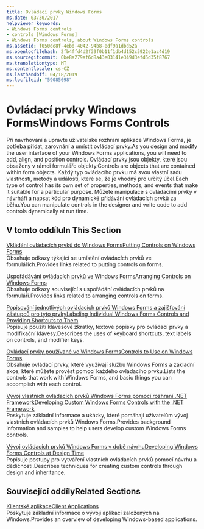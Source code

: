 ```yaml
---
title: Ovládací prvky Windows Forms
ms.date: 03/30/2017
helpviewer_keywords:
- Windows Forms controls
- controls [Windows Forms]
- Windows Forms controls, about Windows Forms controls
ms.assetid: f050de8f-4ebd-4042-94b8-edf9a1dbd52a
ms.openlocfilehash: 2fb4ffd4d2f39f0b11f1db4d152c5922e1ac4d19
ms.sourcegitcommit: 0be8a279af6d8a43e03141e349d3efd5d35f8767
ms.translationtype: MT
ms.contentlocale: cs-CZ
ms.lasthandoff: 04/18/2019
ms.locfileid: "59085698"
---
```

# <a name="windows-forms-controls"></a><span data-ttu-id="9451b-102">Ovládací prvky Windows Forms</span><span class="sxs-lookup"><span data-stu-id="9451b-102">Windows Forms Controls</span></span>
<span data-ttu-id="9451b-103">Při navrhování a upravte uživatelské rozhraní aplikace Windows Forms, je potřeba přidat, zarovnání a umístit ovládací prvky.</span><span class="sxs-lookup"><span data-stu-id="9451b-103">As you design and modify the user interface of your Windows Forms applications, you will need to add, align, and position controls.</span></span> <span data-ttu-id="9451b-104">Ovládací prvky jsou objekty, které jsou obsaženy v rámci formuláře objekty.</span><span class="sxs-lookup"><span data-stu-id="9451b-104">Controls are objects that are contained within form objects.</span></span> <span data-ttu-id="9451b-105">Každý typ ovládacího prvku má svou vlastní sadu vlastností, metody a události, které se, že je vhodný pro určitý účel.</span><span class="sxs-lookup"><span data-stu-id="9451b-105">Each type of control has its own set of properties, methods, and events that make it suitable for a particular purpose.</span></span> <span data-ttu-id="9451b-106">Můžete manipulace s ovládacími prvky v návrháři a napsat kód pro dynamické přidávání ovládacích prvků za běhu.</span><span class="sxs-lookup"><span data-stu-id="9451b-106">You can manipulate controls in the designer and write code to add controls dynamically at run time.</span></span>  
  
## <a name="in-this-section"></a><span data-ttu-id="9451b-107">V tomto oddílu</span><span class="sxs-lookup"><span data-stu-id="9451b-107">In This Section</span></span>  
 [<span data-ttu-id="9451b-108">Vkládání ovládacích prvků do Windows Forms</span><span class="sxs-lookup"><span data-stu-id="9451b-108">Putting Controls on Windows Forms</span></span>](putting-controls-on-windows-forms.md)  
 <span data-ttu-id="9451b-109">Obsahuje odkazy týkající se umístění ovládacích prvků ve formulářích.</span><span class="sxs-lookup"><span data-stu-id="9451b-109">Provides links related to putting controls on forms.</span></span>  
  
 [<span data-ttu-id="9451b-110">Uspořádávání ovládacích prvků ve Windows Forms</span><span class="sxs-lookup"><span data-stu-id="9451b-110">Arranging Controls on Windows Forms</span></span>](arranging-controls-on-windows-forms.md)  
 <span data-ttu-id="9451b-111">Obsahuje odkazy související s uspořádání ovládacích prvků na formuláři.</span><span class="sxs-lookup"><span data-stu-id="9451b-111">Provides links related to arranging controls on forms.</span></span>  
  
 [<span data-ttu-id="9451b-112">Popisování jednotlivých ovládacích prvků Windows Forms a zajišťování zástupců pro tyto prvky</span><span class="sxs-lookup"><span data-stu-id="9451b-112">Labeling Individual Windows Forms Controls and Providing Shortcuts to Them</span></span>](labeling-individual-windows-forms-controls-and-providing-shortcuts-to-them.md)  
 <span data-ttu-id="9451b-113">Popisuje použití klávesové zkratky, textové popisky pro ovládací prvky a modifikační klávesy.</span><span class="sxs-lookup"><span data-stu-id="9451b-113">Describes the uses of keyboard shortcuts, text labels on controls, and modifier keys.</span></span>  
  
 [<span data-ttu-id="9451b-114">Ovládací prvky používané ve Windows Forms</span><span class="sxs-lookup"><span data-stu-id="9451b-114">Controls to Use on Windows Forms</span></span>](controls-to-use-on-windows-forms.md)  
 <span data-ttu-id="9451b-115">Obsahuje ovládací prvky, které využívají službu Windows Forms a základní akce, které můžete provést pomocí každého ovládacího prvku.</span><span class="sxs-lookup"><span data-stu-id="9451b-115">Lists the controls that work with Windows Forms, and basic things you can accomplish with each control.</span></span>  
  
 [<span data-ttu-id="9451b-116">Vývoj vlastních ovládacích prvků Windows Forms pomocí rozhraní .NET Framework</span><span class="sxs-lookup"><span data-stu-id="9451b-116">Developing Custom Windows Forms Controls with the .NET Framework</span></span>](developing-custom-windows-forms-controls.md)  
 <span data-ttu-id="9451b-117">Poskytuje základní informace a ukázky, které pomáhají uživatelům vývoj vlastních ovládacích prvků Windows Forms.</span><span class="sxs-lookup"><span data-stu-id="9451b-117">Provides background information and samples to help users develop custom Windows Forms controls.</span></span>  
  
 [<span data-ttu-id="9451b-118">Vývoj ovládacích prvků Windows Forms v době návrhu</span><span class="sxs-lookup"><span data-stu-id="9451b-118">Developing Windows Forms Controls at Design Time</span></span>](developing-windows-forms-controls-at-design-time.md)  
 <span data-ttu-id="9451b-119">Popisuje postupy pro vytváření vlastních ovládacích prvků pomocí návrhu a dědičnosti.</span><span class="sxs-lookup"><span data-stu-id="9451b-119">Describes techniques for creating custom controls through design and inheritance.</span></span>  
  
## <a name="related-sections"></a><span data-ttu-id="9451b-120">Související oddíly</span><span class="sxs-lookup"><span data-stu-id="9451b-120">Related Sections</span></span>  
 [<span data-ttu-id="9451b-121">Klientské aplikace</span><span class="sxs-lookup"><span data-stu-id="9451b-121">Client Applications</span></span>](../../develop-client-apps.md)  
 <span data-ttu-id="9451b-122">Poskytuje základní informace o vývoji aplikací založených na Windows.</span><span class="sxs-lookup"><span data-stu-id="9451b-122">Provides an overview of developing Windows-based applications.</span></span>  
